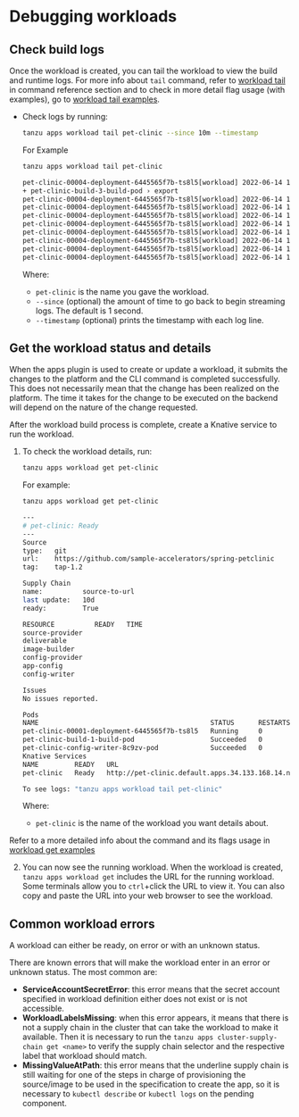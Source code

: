 # Debugging workloads

## <a id="check-build-logs"></a> Check build logs

Once the workload is created, you can tail the workload to view the build and runtime logs. For more info about `tail` command, refer to [workload tail](command-reference/tanzu-apps-workload-tail.md) in command reference section and to check in more detail flag usage (with examples), go to [workload tail examples](./command-reference/commands-details/workload_tail.md).

- Check logs by running:

    ```bash
    tanzu apps workload tail pet-clinic --since 10m --timestamp
    ```
    
    For Example

    ```bash
    tanzu apps workload tail pet-clinic

    pet-clinic-00004-deployment-6445565f7b-ts8l5[workload] 2022-06-14 16:28:52.684  INFO 1 --- [           main] org.apache.catalina.core.StandardEngine  : Starting Servlet engine: [Apache Tomcat/9.0.63]
    + pet-clinic-build-3-build-pod › export
    pet-clinic-00004-deployment-6445565f7b-ts8l5[workload] 2022-06-14 16:28:52.699  INFO 1 --- [           main] o.a.c.c.C.[Tomcat-1].[localhost].[/]     : Initializing Spring embedded WebApplicationContext
    pet-clinic-00004-deployment-6445565f7b-ts8l5[workload] 2022-06-14 16:28:52.699  INFO 1 --- [           main] w.s.c.ServletWebServerApplicationContext : Root WebApplicationContext: initialization completed in 131 ms
    pet-clinic-00004-deployment-6445565f7b-ts8l5[workload] 2022-06-14 16:28:52.755  INFO 1 --- [           main] o.s.b.a.e.web.EndpointLinksResolver      : Exposing 13 endpoint(s) beneath base path '/actuator'
    pet-clinic-00004-deployment-6445565f7b-ts8l5[workload] 2022-06-14 16:28:53.059  INFO 1 --- [           main] o.s.b.w.embedded.tomcat.TomcatWebServer  : Tomcat started on port(s): 8081 (http) with context path ''
    pet-clinic-00004-deployment-6445565f7b-ts8l5[workload] 2022-06-14 16:28:53.074  INFO 1 --- [           main] o.s.s.petclinic.PetClinicApplication     : Started PetClinicApplication in 8.373 seconds (JVM running for 8.993)
    pet-clinic-00004-deployment-6445565f7b-ts8l5[workload] 2022-06-14 16:28:53.229  INFO 1 --- [nio-8081-exec-1] o.a.c.c.C.[Tomcat-1].[localhost].[/]     : Initializing Spring DispatcherServlet 'dispatcherServlet'
    pet-clinic-00004-deployment-6445565f7b-ts8l5[workload] 2022-06-14 16:28:53.229  INFO 1 --- [nio-8081-exec-1] o.s.web.servlet.DispatcherServlet        : Initializing Servlet 'dispatcherServlet'
    pet-clinic-00004-deployment-6445565f7b-ts8l5[workload] 2022-06-14 16:28:53.231  INFO 1 --- [nio-8081-exec-1] o.s.web.servlet.DispatcherServlet        : Completed initialization in 2 ms
    ```

    Where:

    - `pet-clinic` is the name you gave the workload.
    - `--since` (optional) the amount of time to go back to begin streaming logs. The default is 1 second.
    - `--timestamp` (optional) prints the timestamp with each log line.

## <a id="workload-status"></a> Get the workload status and details

When the apps plugin is used to create or update a workload, it submits the changes to the platform and the CLI command is completed successfully. This does not necessarily mean that the change has been realized on the platform. The time it takes for the change to be executed on the backend will depend on the nature of the change requested.

After the workload build process is complete, create a Knative service to run the workload.

1. To check the workload details, run:
    ```bash
   tanzu apps workload get pet-clinic
   ```
    For example:

    ```bash
   tanzu apps workload get pet-clinic

    ---
    # pet-clinic: Ready
    ---
    Source
    type:   git
    url:    https://github.com/sample-accelerators/spring-petclinic
    tag:    tap-1.2

    Supply Chain
    name:          source-to-url
    last update:   10d
    ready:         True

    RESOURCE          READY   TIME
    source-provider
    deliverable
    image-builder
    config-provider
    app-config
    config-writer

    Issues
    No issues reported.

    Pods
    NAME                                           STATUS      RESTARTS   AGE
    pet-clinic-00001-deployment-6445565f7b-ts8l5   Running     0          102s
    pet-clinic-build-1-build-pod                   Succeeded   0          102s
    pet-clinic-config-writer-8c9zv-pod             Succeeded   0          2m7s
    Knative Services
    NAME         READY   URL
    pet-clinic   Ready   http://pet-clinic.default.apps.34.133.168.14.nip.io

    To see logs: "tanzu apps workload tail pet-clinic"

    ```

    Where:

    - `pet-clinic` is the name of the workload you want details about.

Refer to a more detailed info about the command and its flags usage in [workload get examples](./command-reference/commands-details/workload_get.md)

2. You can now see the running workload. When the workload is created, `tanzu apps workload get` includes the URL for the running workload. Some terminals allow you to `ctrl`+click the URL to view it. You can also copy and paste the URL into your web browser to see the workload.

## <a id="common-workload-errors"></a> Common workload errors

A workload can either be ready, on error or with an unknown status.

There are known errors that will make the workload enter in an error or unknown status. The most common are:

- **ServiceAccountSecretError**: this error means that the secret account specified in workload definition either does not exist or is not accessible.
- **WorkloadLabelsMissing**: when this error appears, it means that there is not a supply chain in the cluster that can take the workload to make it available. Then it is necessary to run the `tanzu apps cluster-supply-chain get <name>` to verify the supply chain selector and the respective label that workload should match.
- **MissingValueAtPath**: this error means that the underline supply chain is still waiting for one of the steps in charge of provisioning the source/image to be used in the specification to create the app, so it is necessary to `kubectl describe` or `kubectl logs` on the pending component.
